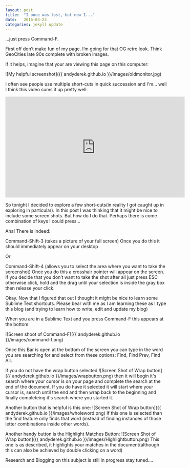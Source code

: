 ```yaml
---
layout: post
title:  "I once was lost, but now I..."
date:   2016-03-23 
categories: jekyll update
---
```

...just press Command-F.

First off don’t make fun of my page.  I’m going for that OG retro look.  Think GeoCities late 90s complete with broken images.

If it helps, imagine that your are viewing this page on this computer:

![My helpful screenshot]({{ andyderek.github.io }}/images/oldmonitor.jpg)



I often see people use multiple short-cuts in quick succession and I'm... well I think this video sums it up pretty well:

<iframe width="560" height="315" src="https://www.youtube.com/embed/k6m-L8Y1Df8" frameborder="0" allowfullscreen></iframe>

So tonight I decided to explore a few short-cuts(in reality I got caught up in exploring in particular).  In this post I was thinking that it might be nice to include some screen shots.  But how do I do that.  Perhaps there is come combination of keys I could press...

Aha!  There is indeed:

Command-Shift-3 (takes a picture of your full screen)
Once you do this it should immediately appear on your desktop

Or

Command-Shift-4 (allows you to select the area where you want to take the screenshot) 
Once you do this a crosshair pointer will appear on the screen. If you decide that you don’t want to take the shot after all just press ESC otherwise click, hold and the drag until your selection is inside the gray box then release your click.

Okay.  Now that I figured that out I thought it might be nice to learn some Sublime Text shortcuts.  Please bear with me as I am learning these as I type this blog (and trying to learn how to write, edit and update my blog)

When you are in a Sublime Text and you press Command-F this appears at the bottom:

![Screen shoot of Command-F]({{ andyderek.github.io }}/images/command-f.png)

Once this Bar is open at the bottom of the screen you can type in the word you are searching for and select from these options: Find, Find Prev, Find All.

If you do not have the wrap button selected ![Screen Shot of Wrap button]({{ andyderek.github.io }}/images/wrapbutton.png) then it will begin it's search where your cursor is on your page and complete the search at the end of the document.  If you do have it selected it will start where your cursor is, search until the end and then wrap back to the beginning and finally completeing it's search where you started it.

Another button that is helpful is this one: ![Screen Shot of Wrap button]({{ andyderek.github.io }}/images/wholeword.png)  If this one is selected than the find feature only finds that word (instead of finding instances of those letter combinations inside other words).

Another handy button is the Highlight Matches Button: ![Screen Shot of Wrap button]({{ andyderek.github.io }}/images/Highlightbutton.png)
This one is as described, it highlights your matches in the document(although this can also be achieved by double clicking on a word)

Research and Blogging on this subject is still in progress stay tuned....
 

